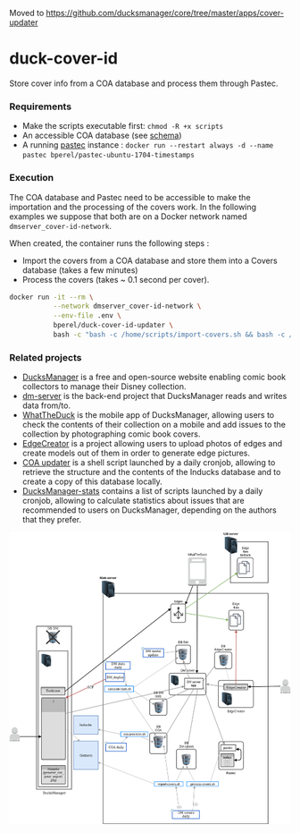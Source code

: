 Moved to https://github.com/ducksmanager/core/tree/master/apps/cover-updater

# duck-cover-id
Store cover info from a COA database and process them through Pastec.

### Requirements

* Make the scripts executable first: `chmod -R +x scripts`
* An accessible COA database (see [schema](https://github.com/bperel/dm-server/blob/master/sql/schema-coa.sql))
* A running [pastec](https://github.com/Visu4link/pastec) instance : `docker run --restart always -d --name pastec bperel/pastec-ubuntu-1704-timestamps`

### Execution

The COA database and Pastec need to be accessible to make the importation and the processing of the covers work. In the following examples we suppose that both are on a Docker network named `dmserver_cover-id-network`.

When created, the container runs the following steps :
* Import the covers from a COA database and store them into a Covers database (takes a few minutes)
* Process the covers (takes ~ 0.1 second per cover).

```bash
docker run -it --rm \
           --network dmserver_cover-id-network \
           --env-file .env \
           bperel/duck-cover-id-updater \
           bash -c "bash -c /home/scripts/import-covers.sh && bash -c /home/scripts/process-covers.sh"
```

### Related projects

* [DucksManager](https://github.com/bperel/DucksManager) is a free and open-source website enabling comic book collectors to manage their Disney collection.
* [dm-server](https://github.com/bperel/dm-server) is the back-end project that DucksManager reads and writes data from/to.
* [WhatTheDuck](https://github.com/bperel/WhatTheDuck) is the mobile app of DucksManager, allowing users to check the contents of their collection on a mobile and add issues to the collection by photographing comic book covers.
* [EdgeCreator](https://github.com/bperel/EdgeCreator) is a project allowing users to upload photos of edges and create models out of them in order to generate edge pictures.
* [COA updater](https://github.com/bperel/coa-updater) is a shell script launched by a daily cronjob, allowing to retrieve the structure and the contents of the Inducks database and to create a copy of this database locally.
* [DucksManager-stats](https://github.com/bperel/DucksManager-stats) contains a list of scripts launched by a daily cronjob, allowing to calculate statistics about issues that are recommended to users on DucksManager, depending on the authors that they prefer.

![DucksManager architecture](https://raw.githubusercontent.com/bperel/DucksManager/master/server_architecture.png)

